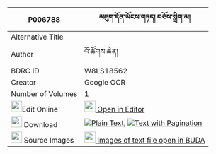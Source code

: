 |P006788|མཇུག་དོན་ཡོངས་གཏད། བཅོས་སྒྲིག་མ། 
| --- | --- 
|Alternative Title |
|Author| འོ་ཚོགས་ཆེན།
|BDRC ID | W8LS18562
|Creator | Google OCR
|Number of Volumes| 1
|<img width="25" src="https://img.icons8.com/color/25/000000/edit-property.png">Edit Online| [<img width="25" src="https://avatars.githubusercontent.com/u/45091458?s=200&v=4"> Open in Editor](http://editor.openpecha.org/P006788)
|<img width="25" src="https://img.icons8.com/fluent/48/000000/download-2.png"/>  Download | [![](https://img.icons8.com/color/20/000000/txt.png)Plain Text](https://github.com/Openpecha/P006788/releases/download/v1/juk_don_yong_te_chodrik_ma_plain_P006788.zip), [![](https://img.icons8.com/color/20/000000/txt.png)Text with Pagination](https://github.com/Openpecha/P006788/releases/download/v1/juk_don_yong_te_chodrik_ma_pages_P006788.zip)
|<img width="25" src="https://img.icons8.com/plasticine/100/000000/pictures-folder.png"/>  Source Images | [<img width="25" src="https://library.bdrc.io/icons/BUDA-small.svg"> Images of text file open in BUDA](https://library.bdrc.io/show/bdr:W8LS18562)
